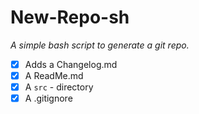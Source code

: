 # New-Repo-sh

_A simple bash script to generate a git repo._

- [x] Adds a Changelog.md
- [x] A ReadMe.md
- [x] A `src` - directory
- [x] A .gitignore
